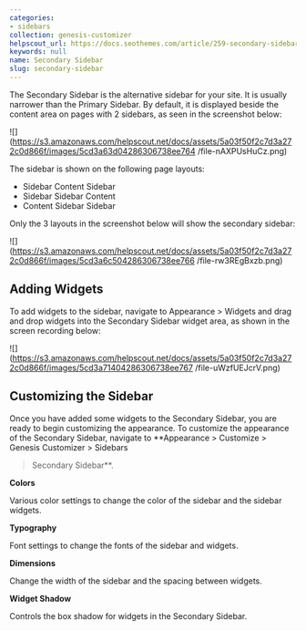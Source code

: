 ```yaml
---
categories:
- sidebars
collection: genesis-customizer
helpscout_url: https://docs.seothemes.com/article/259-secondary-sidebar
keywords: null
name: Secondary Sidebar
slug: secondary-sidebar
---
```

The Secondary Sidebar is the alternative sidebar for your site. It is usually
narrower than the Primary Sidebar. By default, it is displayed beside the
content area on pages with 2 sidebars, as seen in the screenshot below:

![](https://s3.amazonaws.com/helpscout.net/docs/assets/5a03f50f2c7d3a272c0d866f/images/5cd3a63d04286306738ee764
/file-nAXPUsHuCz.png)

The sidebar is shown on the following page layouts:

  * Sidebar Content Sidebar
  * Sidebar Sidebar Content
  * Content Sidebar Sidebar

Only the 3 layouts in the screenshot below will show the secondary sidebar:

![](https://s3.amazonaws.com/helpscout.net/docs/assets/5a03f50f2c7d3a272c0d866f/images/5cd3a6c504286306738ee766
/file-rw3REgBxzb.png)

## Adding Widgets

To add widgets to the sidebar, navigate to Appearance > Widgets and drag and
drop widgets into the Secondary Sidebar widget area, as shown in the screen
recording below:

![](https://s3.amazonaws.com/helpscout.net/docs/assets/5a03f50f2c7d3a272c0d866f/images/5cd3a71404286306738ee767
/file-uWzfUEJcrV.png)

## Customizing the Sidebar

Once you have added some widgets to the Secondary Sidebar, you are ready to
begin customizing the appearance. To customize the appearance of the Secondary
Sidebar, navigate to  **Appearance > Customize > Genesis Customizer > Sidebars
> Secondary Sidebar**.

 **Colors**

Various color settings to change the color of the sidebar and the sidebar
widgets.

 **Typography**

Font settings to change the fonts of the sidebar and widgets.

 **Dimensions**

Change the width of the sidebar and the spacing between widgets.

 **Widget Shadow**

Controls the box shadow for widgets in the Secondary Sidebar.

